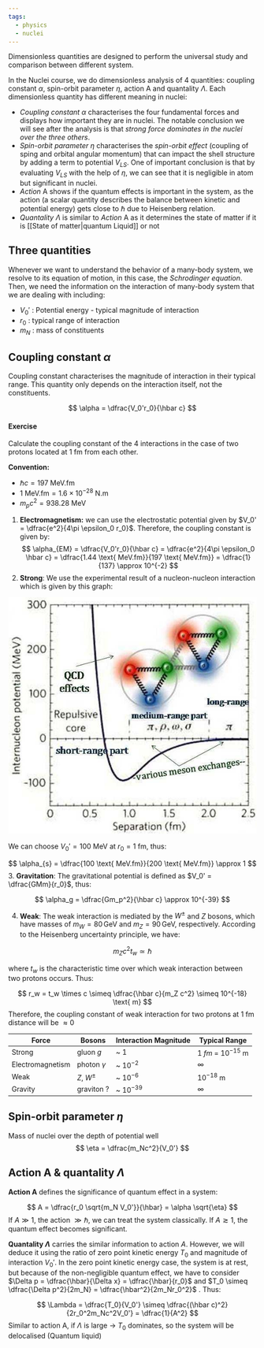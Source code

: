 ```yaml
---
tags:
  - physics
  - nuclei
---
```


Dimensionless quantities are designed to perform the universal study and comparison between different system. 

In the Nuclei course, we do dimensionless analysis of 4 quantities: coupling constant $\alpha$, spin-orbit parameter $\eta$, action A and quantality $\Lambda$. Each dimensionless quantity has different meaning in nuclei:
- *Coupling constant $\alpha$* characterises the four fundamental forces and displays how important they are in nuclei. The notable conclusion we will see after the analysis is that *strong force dominates in the nuclei over the three others*.
- *Spin-orbit parameter $\eta$* characterises the *spin-orbit effect* (coupling of sping and orbital angular momentum) that can impact the shell structure by adding a term to potential $V_{LS}$. One of important conclusion is that by evaluating $V_{LS}$ with the help of $\eta$, we can see that it is negligible in atom but significant in nuclei. 
- *Action* A shows if the quantum effects is important in the system, as the action (a scalar quantity describes the balance between kinetic and potential energy) gets close to $\hbar$ due to Heisenberg relation. 
- *Quantality $\Lambda$* is similar to *Action* A as it determines the state of matter if it is [[State of matter|quantum Liquid]] or not
## Three quantities 
Whenever we want to understand the behavior of a many-body system, we resolve to its equation of motion, in this case, the *Schrodinger equation*. Then, we need the information on the interaction of many-body system that we are dealing with including:
- $V_0'$ : Potential energy - typical magnitude of interaction
- $r_0$ : typical range of interaction
- $m_N$ : mass of constituents
## Coupling constant $\alpha$
Coupling constant characterises the magnitude of interaction in their typical range. This quantity only depends on the interaction itself, not the constituents.

$$ \alpha = \dfrac{V_0'r_0}{\hbar c} $$
#### Exercise
Calculate the coupling constant of the 4 interactions in the case of two protons located at 1 fm from each other.

**Convention:** 
- $\hbar c = 197 \text{ MeV.fm}$
- $1 \text{ MeV.fm} = 1.6 \times 10^{-28} \text{ N.m}$
- $m_p c^2 = 938.28 \text{ MeV}$ 
1. **Electromagnetism:** we can use the electrostatic potential given by $V_0' = \dfrac{e^2}{4\pi \epsilon_0 r_0}$. Therefore, the coupling constant is given by:
$$
\alpha_{EM} = \dfrac{V_0'r_0}{\hbar c} = \dfrac{e^2}{4\pi \epsilon_0 \hbar c} = \dfrac{1.44 \text{ MeV.fm}}{197  \text{ MeV.fm}} = \dfrac{1}{137} \approx 10^{-2}
$$
2. **Strong**: We use the experimental result of a nucleon-nucleon interaction which is given by this graph:

![Strong](content/M1%20General%20Physics/nuclei/images/nucleon-nucleon-potential.png)

We can choose $V_0' = 100 \text{ MeV}$ at $r_0 = 1 \text{ fm}$, thus:

$$
\alpha_{s} = \dfrac{100 \text{ MeV.fm}}{200 \text{ MeV.fm}} \approx 1
$$
3. **Gravitation**: The gravitational potential is defined as $V_0' = \dfrac{GMm}{r_0}$, thus:

$$
\alpha_g = \dfrac{Gm_p^2}{\hbar c} \approx 10^{-39}
$$

4. **Weak**: The weak interaction is mediated by the $W^\pm$ and $Z$ bosons, which have masses of $m_W = 80 \, \text{GeV}$ and $m_Z = 90 \, \text{GeV}$, respectively. According to the Heisenberg uncertainty principle, we have:

$$
m_Zc^2 t_w \simeq \hbar
$$

where $t_w$ is the characteristic time over which weak interaction between two protons occurs.
Thus: 

$$
r_w = t_w \times c \simeq \dfrac{\hbar c}{m_Z c^2} \simeq 10^{-18} \text{ m}
$$
Therefore, the coupling constant of weak interaction for two protons at 1 fm distance will be $\approx 0$

| Force            | Bosons          | Interaction Magnitude | Typical Range         |
| ---------------- | --------------- | --------------------- | --------------------- |
| Strong           | gluon $g$       | ~ 1                   | 1 $fm$ = $10^{-15}$ m |
| Electromagnetism | photon $\gamma$ | ~ $10^{-2}$           | $\infty$              |
| Weak             | $Z$, $W^{\pm}$  | ~ $10^{-6}$           | $10^{-18}$ m          |
| Gravity          | graviton ?      | ~ $10^{-39}$          | $\infty$              |
## Spin-orbit parameter $\eta$

Mass of nuclei over the depth of potential well
$$
\eta = \dfrac{m_Nc^2}{V_0'}
$$
## Action A & quantality $\Lambda$ 
**Action A** defines the significance of quantum effect in a system:

$$
A = \dfrac{r_0 \sqrt{m_N V_0'}}{\hbar} = \alpha \sqrt{\eta}
$$
If $A \gg 1$, the action $\gg \hbar$, we can treat the system classically. If $A \gtrsim 1$, the quantum effect becomes significant. 

**Quantality $\Lambda$** carries the similar information to action $A$. However, we will deduce it using the ratio of zero point kinetic energy $T_0$ and magnitude of interaction $V_0'$. In the zero point kinetic energy case, the system is at rest, but because of the non-negligible quantum effect, we have to consider $\Delta p = \dfrac{\hbar}{\Delta x} = \dfrac{\hbar}{r_0}$ and $T_0 \simeq \dfrac{\Delta p^2}{2m_N} = \dfrac{\hbar^2}{2m_Nr_0^2}$ . Thus:

$$
\Lambda = \dfrac{T_0}{V_0'} \simeq \dfrac{(\hbar c)^2}{2r_0^2m_Nc^2V_0'} = \dfrac{1}{A^2}
$$
Similar to action A, if $\Lambda$ is large $\rightarrow$ $T_0$ dominates, so the system will be delocalised (Quantum liquid)